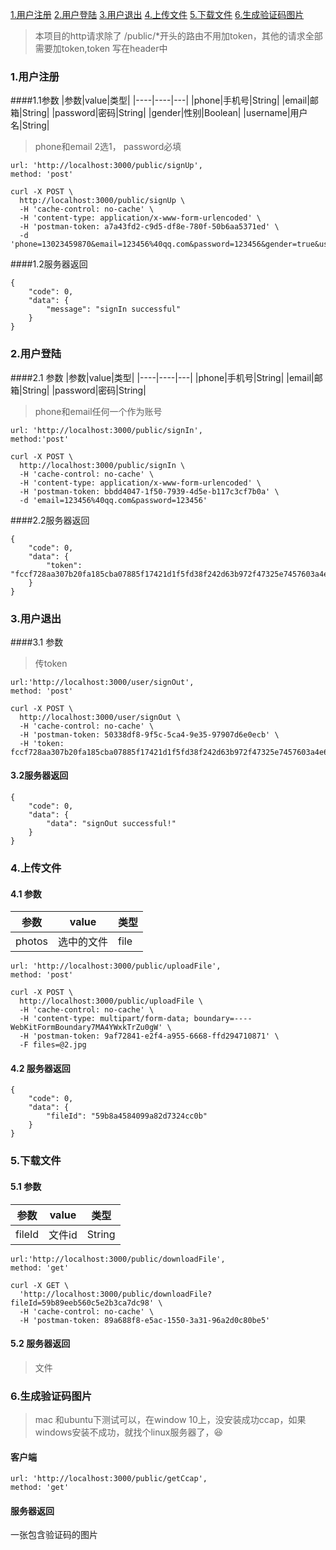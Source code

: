 [1.用户注册](#id1)
[2.用户登陆](#id2)
[3.用户退出](#id3)
[4.上传文件](#id4)
[5.下载文件](#id5)
[6.生成验证码图片](#id6)

> 本项目的http请求除了 /public/*开头的路由不用加token，其他的请求全部需要加token,token 写在header中
### <span id="id1">1.用户注册 </span>
####1.1参数
|参数|value|类型|
|----|----|---|
|phone|手机号|String|
|email|邮箱|String|
|password|密码|String|
|gender|性别|Boolean|
|username|用户名|String|
> phone和email 2选1， password必填
```
url: 'http://localhost:3000/public/signUp',
method: 'post'
```

```
curl -X POST \
  http://localhost:3000/public/signUp \
  -H 'cache-control: no-cache' \
  -H 'content-type: application/x-www-form-urlencoded' \
  -H 'postman-token: a7a43fd2-c9d5-df8e-780f-50b6aa5371ed' \
  -d 'phone=13023459870&email=123456%40qq.com&password=123456&gender=true&username=tom'
```
####1.2服务器返回
```
{
    "code": 0,
    "data": {
        "message": "signIn successful"
    }
}
```
### <span id="id2">2.用户登陆</span>
####2.1 参数
|参数|value|类型|
|----|----|---|
|phone|手机号|String|
|email|邮箱|String|
|password|密码|String|
> phone和email任何一个作为账号
```
url: 'http://localhost:3000/public/signIn',
method:'post'
```
```
curl -X POST \
  http://localhost:3000/public/signIn \
  -H 'cache-control: no-cache' \
  -H 'content-type: application/x-www-form-urlencoded' \
  -H 'postman-token: bbdd4047-1f50-7939-4d5e-b117c3cf7b0a' \
  -d 'email=123456%40qq.com&password=123456'
```
####2.2服务器返回
```
{
    "code": 0,
    "data": {
        "token": "fccf728aa307b20fa185cba07885f17421d1f5fd38f242d63b972f47325e7457603a4e6bbcdec796"
    }
}
```
### <span id="id3">3.用户退出</span>
####3.1 参数
> 传token
```
url:'http://localhost:3000/user/signOut',
method: 'post'
```
```
curl -X POST \
  http://localhost:3000/user/signOut \
  -H 'cache-control: no-cache' \
  -H 'postman-token: 50338df8-9f5c-5ca4-9e35-97907d6e0ecb' \
  -H 'token: fccf728aa307b20fa185cba07885f17421d1f5fd38f242d63b972f47325e7457603a4e6bbcdec796'
```
#### 3.2服务器返回
```
{
    "code": 0,
    "data": {
        "data": "signOut successful!"
    }
}
```
### <span id="id4">4.上传文件</span>
#### 4.1 参数
|参数|value|类型|
|----|----|---|
|photos|选中的文件|file|

```
url: 'http://localhost:3000/public/uploadFile',
method: 'post'
```
```
curl -X POST \
  http://localhost:3000/public/uploadFile \
  -H 'cache-control: no-cache' \
  -H 'content-type: multipart/form-data; boundary=----WebKitFormBoundary7MA4YWxkTrZu0gW' \
  -H 'postman-token: 9af72841-e2f4-a955-6668-ffd294710871' \
  -F files=@2.jpg
```
#### 4.2  服务器返回
```
{
    "code": 0,
    "data": {
        "fileId": "59b8a4584099a82d7324cc0b"
    }
}
```
### <span id="id5">5.下载文件</span>
#### 5.1 参数
|参数|value|类型|
|----|----|---|
|fileId|文件id|String|
```
url:'http://localhost:3000/public/downloadFile',
method: 'get'
```
```
curl -X GET \
  'http://localhost:3000/public/downloadFile?fileId=59b89eeb560c5e2b3ca7dc98' \
  -H 'cache-control: no-cache' \
  -H 'postman-token: 89a688f8-e5ac-1550-3a31-96a2d0c80be5'
```
#### 5.2 服务器返回
> 文件
### <span id="id6">6.生成验证码图片</span>
> mac 和ubuntu下测试可以，在window 10上，没安装成功ccap，如果windows安装不成功，就找个linux服务器了，😆
#### 客户端
```
url: 'http://localhost:3000/public/getCcap',
method: 'get'
```
#### 服务器返回
一张包含验证码的图片